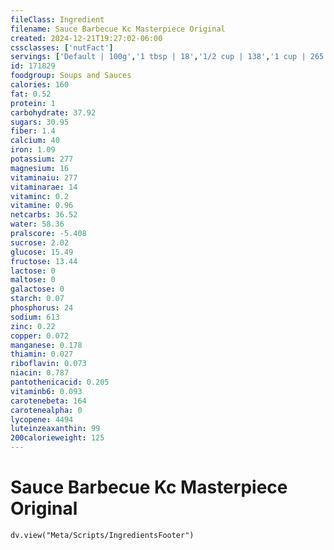 ```yaml
---
fileClass: Ingredient
filename: Sauce Barbecue Kc Masterpiece Original
created: 2024-12-21T19:27:02-06:00
cssclasses: ['nutFact']
servings: ['Default | 100g','1 tbsp | 18','1/2 cup | 138','1 cup | 265']
id: 171829
foodgroup: Soups and Sauces
calories: 160
fat: 0.52
protein: 1
carbohydrate: 37.92
sugars: 30.95
fiber: 1.4
calcium: 40
iron: 1.09
potassium: 277
magnesium: 16
vitaminaiu: 277
vitaminarae: 14
vitaminc: 0.2
vitamine: 0.96
netcarbs: 36.52
water: 58.36
pralscore: -5.408
sucrose: 2.02
glucose: 15.49
fructose: 13.44
lactose: 0
maltose: 0
galactose: 0
starch: 0.07
phosphorus: 24
sodium: 613
zinc: 0.22
copper: 0.072
manganese: 0.178
thiamin: 0.027
riboflavin: 0.073
niacin: 0.787
pantothenicacid: 0.205
vitaminb6: 0.093
carotenebeta: 164
carotenealpha: 0
lycopene: 4494
luteinzeaxanthin: 99
200calorieweight: 125
---
```


# Sauce Barbecue Kc Masterpiece Original

```dataviewjs
dv.view("Meta/Scripts/IngredientsFooter")
```
